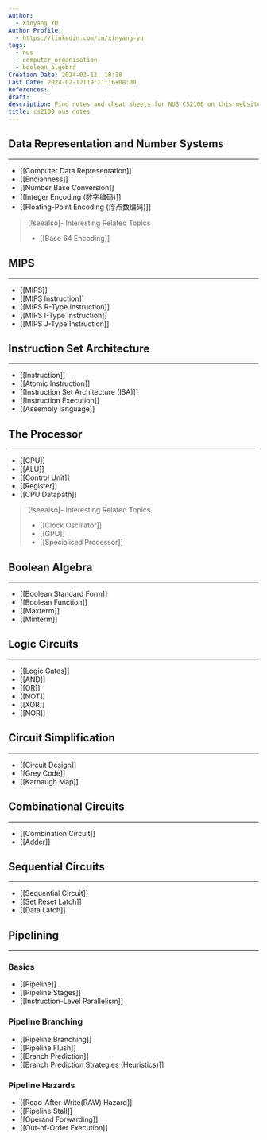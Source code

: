 ```yaml
---
Author:
  - Xinyang YU
Author Profile:
  - https://linkedin.com/in/xinyang-yu
tags:
  - nus
  - computer_organisation
  - boolean_algebra
Creation Date: 2024-02-12, 18:18
Last Date: 2024-02-12T19:11:16+08:00
References: 
draft: 
description: Find notes and cheat sheets for NUS CS2100 on this website. Get help preparing for your final exam and answers to your questions.
title: cs2100 nus notes
---
```

## Data Representation and Number Systems
---
- [[Computer Data Representation]]
- [[Endianness]]
- [[Number Base Conversion]]
- [[Integer Encoding (数字编码)]]
- [[Floating-Point Encoding (浮点数编码)]]

>[!seealso]- Interesting Related Topics
> - [[Base 64 Encoding]]
## MIPS
---
- [[MIPS]]
- [[MIPS Instruction]]
- [[MIPS R-Type Instruction]]
- [[MIPS I-Type Instruction]]
- [[MIPS J-Type Instruction]]


## Instruction Set Architecture
---
- [[Instruction]]
- [[Atomic Instruction]]
- [[Instruction Set Architecture (ISA)]]
- [[Instruction Execution]]
- [[Assembly language]]

## The Processor
---
- [[CPU]]
- [[ALU]]
- [[Control Unit]]
- [[Register]]
- [[CPU Datapath]]

>[!seealso]- Interesting Related Topics
> - [[Clock Oscillator]]
> - [[GPU]]
> - [[Specialised Processor]]

## Boolean Algebra
---
- [[Boolean Standard Form]]
- [[Boolean Function]]
- [[Maxterm]]
- [[Minterm]]

## Logic Circuits
---
- [[Logic Gates]]
- [[AND]]
- [[OR]]
- [[NOT]]
- [[XOR]]
- [[NOR]]

## Circuit Simplification
---
- [[Circuit Design]]
- [[Grey Code]]
- [[Karnaugh Map]]

## Combinational Circuits
---
- [[Combination Circuit]]
- [[Adder]]

## Sequential Circuits
---
- [[Sequential Circuit]]
- [[Set Reset Latch]]
- [[Data Latch]]

## Pipelining
---
### Basics
- [[Pipeline]]
- [[Pipeline Stages]]
- [[Instruction-Level Parallelism]]

### Pipeline Branching
- [[Pipeline Branching]]
- [[Pipeline Flush]]
- [[Branch Prediction]]
- [[Branch Prediction Strategies (Heuristics)]]

### Pipeline Hazards
- [[Read-After-Write(RAW) Hazard]]
- [[Pipeline Stall]]
- [[Operand Forwarding]]
- [[Out-of-Order Execution]]
